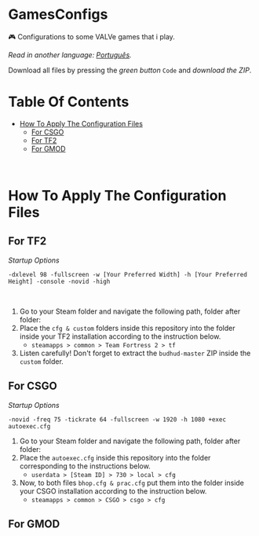 # GamesConfigs
🎮 Configurations to some VALVe games that i play.

*Read in another language: [Português](README.br.md).*

Download all files by pressing the *green button* `Code` and *download the ZIP*.

<h1>Table Of Contents</h1>
<ul> 
  <li>
    <a href="#HowToApplyTheFiles">How To Apply The Configuration Files</a>
    <ul> 
      <li><a href="#CSGO">For CSGO</a></li>
      <li><a href="#TF2">For TF2</a></li>
      <li><a href="#GMOD">For GMOD</a></li>
    </ul>  
  </li>
</ul>

<br>

<h1 id="HowToApplyTheFiles">How To Apply The Configuration Files</h1> 

<h2 id="TF2">For TF2</h2>
<p><i>Startup Options</i></p>
<p><code>-dxlevel 98 -fullscreen -w [Your Preferred Width] -h [Your Preferred Height] -console -novid -high</code></p>

<br>

<ol>
    <li>Go to your Steam folder and navigate the following path, folder after folder: </li>
    <li>Place the <code>cfg & custom</code> folders inside this repository into the folder inside your TF2 installation according to the instruction below.
        <ul> 
            <li><code>steamapps > common > Team Fortress 2 > tf</code></li>
        </ul>
    </li>
    <li>Listen carefully! Don't forget to extract the <code>budhud-master</code> ZIP inside the <code>custom</code> folder.</li>
</ol>

<h2 id="CSGO">For CSGO</h2> 
<p><i>Startup Options</i></p>
<p><code>-novid -freq 75 -tickrate 64 -fullscreen -w 1920 -h 1080 +exec autoexec.cfg</code></p>

<ol>
    <li>Go to your Steam folder and navigate the following path, folder after folder:
    <li>Place the <code>autoexec.cfg</code> inside this repository into the folder corresponding to the instructions below.
        <ul>
            <li><code>userdata > [Steam ID] > 730 > local > cfg</code></li>
        </ul>
    </li>
    <li>Now, to both files <code>bhop.cfg & prac.cfg</code> put them into the folder inside your CSGO installation according to the instruction below.
        <ul>
            <li><code>steamapps > common > CSGO > csgo > cfg</code></li>
        </ul>
    </li>
</ol>

<h2 id="GMOD">For GMOD</h2>
